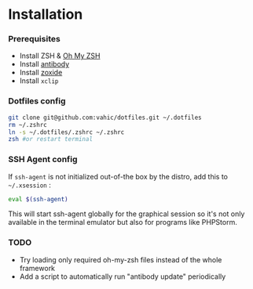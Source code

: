 # Installation

### Prerequisites

- Install ZSH & [Oh My ZSH](https://ohmyz.sh/#install)
- Install [antibody](https://getantibody.github.io/install/)
- Install [zoxide](https://github.com/ajeetdsouza/zoxide) 
- Install `xclip`

### Dotfiles config
```sh
git clone git@github.com:vahic/dotfiles.git ~/.dotfiles
rm ~/.zshrc
ln -s ~/.dotfiles/.zshrc ~/.zshrc
zsh #or restart terminal
```

### SSH Agent config

If `ssh-agent` is not initialized out-of-the box by the distro, add this to `~/.xsession` :

```sh
eval $(ssh-agent)
``` 

This will start ssh-agent globally for the graphical session so it's not only available in the terminal emulator but also for programs like PHPStorm.

### TODO

- Try loading only required oh-my-zsh files instead of the whole framework
- Add a script to automatically run "antibody update" periodically
